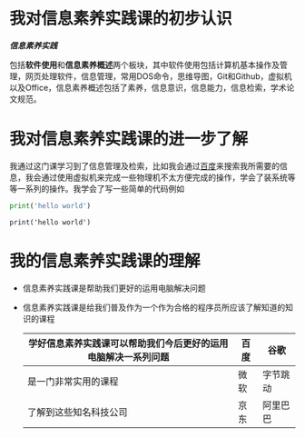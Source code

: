 # 我对信息素养实践课的初步认识

***信息素养实践***

​    包括**软件使用**和**信息素养概述**两个板块，其中软件使用包括计算机基本操作及管理，网页处理软件，信息管理，常用DOS命令，思维导图，Git和Github，虚拟机以及Office，信息素养概述包括了素养，信息意识，信息能力，信息检索，学术论文规范。

# 我对信息素养实践课的进一步了解

我通过这门课学习到了信息管理及检索，比如我会通过[百度](https://www.baidu.com/)来搜索我所需要的信息，我会通过使用虚拟机来完成一些物理机不太方便完成的操作，学会了装系统等等一系列的操作。我学会了写一些简单的代码例如

```python
print('hello world')
```

`print('hello world')`

# 我的信息素养实践课的理解

* 信息素养实践课是帮助我们更好的运用电脑解决问题

* 信息素养实践课是给我们普及作为一个作为合格的程序员所应该了解知道的知识的课程

  | 学好信息素养实践课可以帮助我们今后更好的运用电脑解决一系列问题 | 百度 | 谷歌     |
  | ------------------------------------------------------------ | ---- | -------- |
  | 是一门非常实用的课程                                         | 微软 | 字节跳动 |
  | 了解到这些知名科技公司                                       | 京东 | 阿里巴巴 |

  
